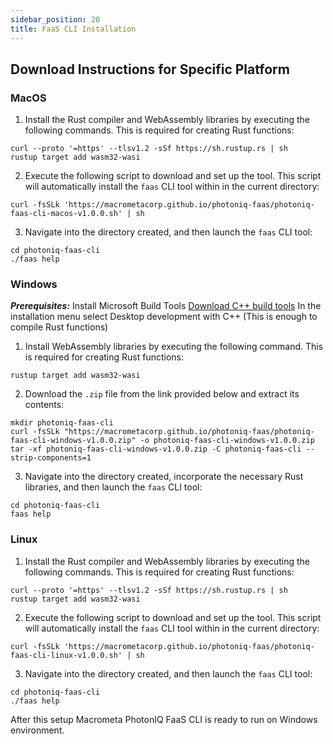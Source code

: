 ```yaml
---
sidebar_position: 20
title: FaaS CLI Installation
---
```


## Download Instructions for Specific Platform

### MacOS

1) Install the Rust compiler and WebAssembly libraries by executing the following commands. This is required for creating Rust functions:

```shell
curl --proto '=https' --tlsv1.2 -sSf https://sh.rustup.rs | sh
rustup target add wasm32-wasi
```

2) Execute the following script to download and set up the tool. This script will automatically install the `faas` CLI tool within in the current directory:

```shell
curl -fsSLk 'https://macrometacorp.github.io/photoniq-faas/photoniq-faas-cli-macos-v1.0.0.sh' | sh
```

3) Navigate into the directory created, and then launch the `faas` CLI tool:

```shell
cd photoniq-faas-cli
./faas help
```

### Windows

***Prerequisites:***
Install Microsoft Build Tools [Download C++ build tools](https://visualstudio.microsoft.com/visual-cpp-build-tools/)
In the installation menu select Desktop development with C++ (This is enough to compile Rust functions)

1) Install WebAssembly libraries by executing the following command. This is required for creating Rust functions:

```shell
rustup target add wasm32-wasi
```

2) Download the `.zip` file from the link provided below and extract its contents:

```shell
mkdir photoniq-faas-cli
curl -fsSLk "https://macrometacorp.github.io/photoniq-faas/photoniq-faas-cli-windows-v1.0.0.zip" -o photoniq-faas-cli-windows-v1.0.0.zip
tar -xf photoniq-faas-cli-windows-v1.0.0.zip -C photoniq-faas-cli --strip-components=1
```

3) Navigate into the directory created, incorporate the necessary Rust libraries, and then launch the `faas` CLI tool:

```shell
cd photoniq-faas-cli
faas help
```

### Linux

1) Install the Rust compiler and WebAssembly libraries by executing the following commands. This is required for creating Rust functions:

```shell
curl --proto '=https' --tlsv1.2 -sSf https://sh.rustup.rs | sh
rustup target add wasm32-wasi
```

2) Execute the following script to download and set up the tool. This script will automatically install the `faas` CLI tool within in the current directory:

```shell
curl -fsSLk 'https://macrometacorp.github.io/photoniq-faas/photoniq-faas-cli-linux-v1.0.0.sh' | sh
```

3) Navigate into the directory created, and then launch the `faas` CLI tool:

```shell
cd photoniq-faas-cli
./faas help
```

After this setup Macrometa PhotonIQ FaaS CLI is ready to run on Windows environment.
